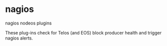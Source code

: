# nagios
nagios nodeos plugins


These plug-ins check for Telos (and EOS) block producer health and trigger nagios alerts.

